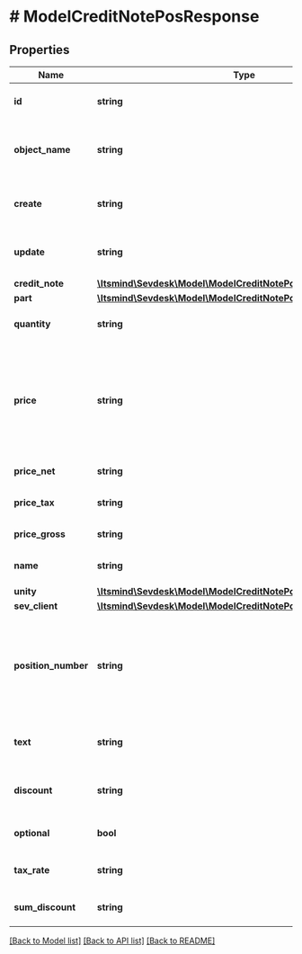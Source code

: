 # # ModelCreditNotePosResponse

## Properties

Name | Type | Description | Notes
------------ | ------------- | ------------- | -------------
**id** | **string** | The creditNote position id | [optional] [readonly]
**object_name** | **string** | The creditNote position object name | [optional] [readonly] [default to 'CreditNotePos']
**create** | **string** | Date of creditNote position creation | [optional] [readonly]
**update** | **string** | Date of last creditNote position update | [optional] [readonly]
**credit_note** | [**\Itsmind\Sevdesk\Model\ModelCreditNotePosResponseCreditNote**](ModelCreditNotePosResponseCreditNote.md) |  |
**part** | [**\Itsmind\Sevdesk\Model\ModelCreditNotePosResponsePart**](ModelCreditNotePosResponsePart.md) |  | [optional]
**quantity** | **string** | Quantity of the article/part |
**price** | **string** | Price of the article/part. Is either gross or net, depending on the sevdesk account setting. | [optional]
**price_net** | **string** | Net price of the part | [optional] [readonly]
**price_tax** | **string** | Tax on the price of the part | [optional]
**price_gross** | **string** | Gross price of the part | [optional]
**name** | **string** | Name of the article/part. | [optional]
**unity** | [**\Itsmind\Sevdesk\Model\ModelCreditNotePosResponseUnity**](ModelCreditNotePosResponseUnity.md) |  |
**sev_client** | [**\Itsmind\Sevdesk\Model\ModelCreditNotePosResponseSevClient**](ModelCreditNotePosResponseSevClient.md) |  | [optional]
**position_number** | **string** | Position number of your position. Can be used to creditNote multiple positions. | [optional]
**text** | **string** | A text describing your position. | [optional]
**discount** | **string** | An optional discount of the position. | [optional]
**optional** | **bool** | Defines if the position is optional. | [optional]
**tax_rate** | **string** | Tax rate of the position. |
**sum_discount** | **string** | Discount sum of the position | [optional] [readonly]

[[Back to Model list]](../../README.md#models) [[Back to API list]](../../README.md#endpoints) [[Back to README]](../../README.md)
